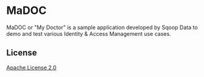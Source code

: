 # MaDOC

MaDOC or "My Doctor" is a sample application developed by Sqoop Data to demo and test various Identity & Access Management use cases.

## License

[Apache License 2.0](https://choosealicense.com/licenses/apache-2.0/)

